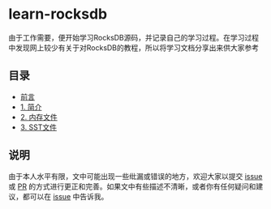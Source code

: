 # learn-rocksdb

由于工作需要，便开始学习RocksDB源码，并记录自己的学习过程。在学习过程中发现网上较少有关于对RocksDB的教程，所以将学习文档分享出来供大家参考

## 目录

- [前言](https://github.com/LiuRuoyu01/learn-rocksdb/blob/main/introduction.md)
- [1. 简介](./ch01/RocksDB_Introduction.md)
- [2. 内存文件](./ch02/RocksDB_Files.md)
- [3. SST文件](./ch03/RocksDB_SST.md)

## 说明

由于本人水平有限，文中可能出现一些纰漏或错误的地方，欢迎大家以提交 [issue](https://github.com/lry22221111/learn-rocksdb/issues) 或 [PR](https://github.com/lry22221111/learn-rocksdb/pulls) 的方式进行更正和完善。如果文中有些描述不清晰，或者你有任何疑问和建议，都可以在 [issue](https://github.com/lry22221111/learn-rocksdb/issues) 中告诉我。